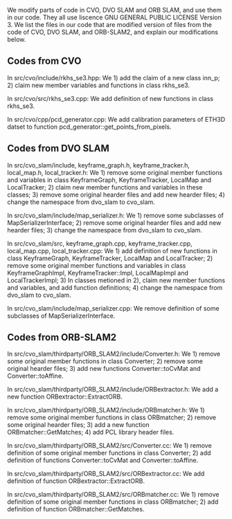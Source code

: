 We modify parts of code in CVO, DVO SLAM and ORB SLAM, and use them in our code. They all use liscence GNU GENERAL PUBLIC LICENSE Version 3. We list the files in our code that are modified version of files from the code of CVO, DVO SLAM, and ORB-SLAM2, and explain our modifications below. 

## Codes from CVO

In src/cvo/include/rkhs_se3.hpp: We 1) add the claim of a new class inn_p; 2) claim new member variables and functions in class rkhs_se3.

In src/cvo/src/rkhs_se3.cpp: We add definition of new functions in class rkhs_se3.

In src/cvo/cpp/pcd_generator.cpp: We add calibration parameters of ETH3D datset to function pcd_generator::get_points_from_pixels.

## Codes from DVO SLAM

In src/cvo_slam/include, keyframe_graph.h, keyframe_tracker.h, local_map.h, local_tracker.h: We 1) remove some original member functions and variables in class KeyframeGraph, KeyframeTracker, LocalMap and LocalTracker; 2) claim new member functions and variables in these classes; 3) remove some original hearder files and add new hearder files; 4) change the namespace from dvo_slam to cvo_slam.

In src/cvo_slam/include/map_serializer.h: We 1) remove some subclasses of MapSerializerInterface; 2) remove some original hearder files and add new hearder files; 3) change the namespace from dvo_slam to cvo_slam.

In src/cvo_slam/src, keyframe_graph.cpp, keyframe_tracker.cpp, local_map.cpp, local_tracker.cpp: We 1) add definition of new functions in class KeyframeGraph, KeyframeTracker, LocalMap and LocalTracker; 2) remove some original member functions and variables in class KeyframeGraphImpl, KeyframeTracker::Impl, LocalMapImpl and LocalTrackerImpl; 3) In classes metioned in 2), claim new member functions and variables, and add function definitions; 4) change the namespace from dvo_slam to cvo_slam.

In src/cvo_slam/include/map_serializer.cpp: We remove definition of some subclasses of MapSerializerInterface.

## Codes from ORB-SLAM2

In src/cvo_slam/thirdparty/ORB_SLAM2/include/Converter.h: We 1) remove some original member functions in class Converter; 2) remove some original hearder files; 3) add new functions Converter::toCvMat and Converter::toAffine.

In src/cvo_slam/thirdparty/ORB_SLAM2/include/ORBextractor.h: We add a new function ORBextractor::ExtractORB.

In src/cvo_slam/thirdparty/ORB_SLAM2/include/ORBmatcher.h: We 1) remove some original member functions in class ORBmatcher; 2) remove some original hearder files; 3) add a new function ORBmatcher::GetMatches; 4) add PCL library header files.

In src/cvo_slam/thirdparty/ORB_SLAM2/src/Converter.cc: We 1) remove definition of some original member functions in class Converter; 2) add definition of functions Converter::toCvMat and Converter::toAffine.

In src/cvo_slam/thirdparty/ORB_SLAM2/src/ORBextractor.cc: We add definition of function ORBextractor::ExtractORB.

In src/cvo_slam/thirdparty/ORB_SLAM2/src/ORBmatcher.cc: We 1) remove definition of some original member functions in class ORBmatcher; 2) add definition of function ORBmatcher::GetMatches.







